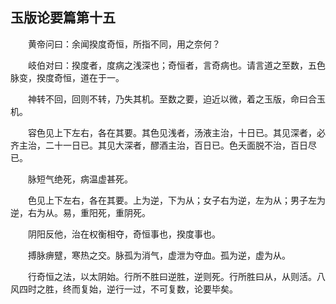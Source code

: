 ## 玉版论要篇第十五


&emsp;&emsp;黄帝问曰：余闻揆度奇恒，所指不同，用之奈何？

&emsp;&emsp;岐伯对曰：揆度者，度病之浅深也；奇恒者，言奇病也。请言道之至数，五色脉变，揆度奇恒，道在于一。

&emsp;&emsp;神转不回，回则不转，乃失其机。至数之要，迫近以微，着之玉版，命曰合玉机。

&emsp;&emsp;容色见上下左右，各在其要。其色见浅者，汤液主治，十日已。其见深者，必齐主治，二十一日已。其见大深者，醪酒主治，百日已。色夭面脱不治，百日尽已。

&emsp;&emsp;脉短气绝死，病温虚甚死。

&emsp;&emsp;色见上下左右，各在其要。上为逆，下为从；女子右为逆，左为从；男子左为逆，右为从。易，重阳死，重阴死。

&emsp;&emsp;阴阳反他，治在权衡相夺，奇恒事也，揆度事也。

&emsp;&emsp;搏脉痹躄，寒热之交。脉孤为消气，虚泄为夺血。孤为逆，虚为从。

&emsp;&emsp;行奇恒之法，以太阴始。行所不胜曰逆胜，逆则死。行所胜曰从，从则活。八风四时之胜，终而复始，逆行一过，不可复数，论要毕矣。

